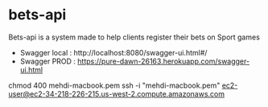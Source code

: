 # bets-api

Bets-api is a system made to help clients register their bets on Sport games 

- Swagger local : http://localhost:8080/swagger-ui.html#/
- Swagger PROD : https://pure-dawn-26163.herokuapp.com/swagger-ui.html


chmod 400 mehdi-macbook.pem
ssh -i "mehdi-macbook.pem" ec2-user@ec2-34-218-226-215.us-west-2.compute.amazonaws.com
